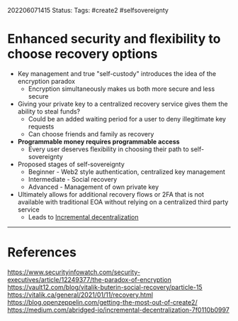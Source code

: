 202206071415
Status: 
Tags: #create2 #selfsovereignty

# Enhanced security and flexibility to choose recovery options

- Key management and true "self-custody" introduces the idea of the encryption paradox 
	- Encryption simultaneously makes us both more secure and less secure
- Giving your private key to a centralized recovery service gives them the ability to steal funds?
	- Could be an added waiting period for a user to deny illegitimate key requests
	- Can choose friends and family as recovery
- **Programmable money requires programmable access**
	- Every user deserves flexibility in choosing their path to self-sovereignty 
- Proposed stages of self-sovereignty 
	- Beginner - Web2 style authentication, centralized key management
	- Intermediate - Social recovery
	- Advanced - Management of own private key
- Ultimately allows for additional recovery flows or 2FA that is not available with traditional EOA without relying on a centralized third party service
	- Leads to [Incremental decentralization](https://medium.com/abridged-io/incremental-decentralization-7f0110b0997)






---
# References
https://www.securityinfowatch.com/security-executives/article/12249377/the-paradox-of-encryption
https://vault12.com/blog/vitalik-buterin-social-recovery/particle-15
https://vitalik.ca/general/2021/01/11/recovery.html
https://blog.openzeppelin.com/getting-the-most-out-of-create2/
https://medium.com/abridged-io/incremental-decentralization-7f0110b0997